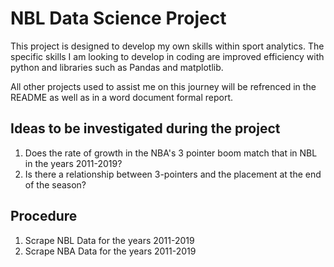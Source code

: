 # NBL Data Science Project
This project is designed to develop my own skills within sport analytics. The specific skills I am looking to develop in coding are improved efficiency with python and libraries such as Pandas and matplotlib.

All other projects used to assist me on this journey will be refrenced in the README as well as in a word document formal report. 


## Ideas to be investigated during the project
1.  Does the rate of growth in the NBA's 3 pointer boom match that in NBL in the years 2011-2019?
2. Is there a relationship between 3-pointers and the placement at the end of the season?

## Procedure 
1. Scrape NBL Data for the years 2011-2019 
2. Scrape NBA Data for the years 2011-2019
